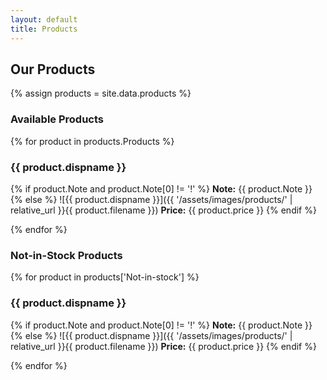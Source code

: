```yaml
---
layout: default
title: Products
---
```


## Our Products

{% assign products = site.data.products %}

### Available Products
{% for product in products.Products %}
### {{ product.dispname }}

{% if product.Note and product.Note[0] != '!' %}
**Note:** {{ product.Note }}
{% else %}
![{{ product.dispname }}]({{ '/assets/images/products/' | relative_url }}{{ product.filename }})
**Price:** {{ product.price }}
{% endif %}

{% endfor %}

### Not-in-Stock Products
{% for product in products['Not-in-stock'] %}
### {{ product.dispname }}

{% if product.Note and product.Note[0] != '!' %}
**Note:** {{ product.Note }}
{% else %}
![{{ product.dispname }}]({{ '/assets/images/products/' | relative_url }}{{ product.filename }})
**Price:** {{ product.price }}
{% endif %}

{% endfor %}
